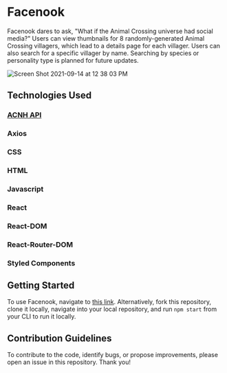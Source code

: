 # Facenook

Facenook dares to ask, "What if the Animal Crossing universe had social media?" Users can view thumbnails for 8 randomly-generated Animal Crossing villagers, which lead to a details page for each villager. Users can also search for a specific villager by name. Searching by species or personality type is planned for future updates. 

![Screen Shot 2021-09-14 at 12 38 03 PM](https://user-images.githubusercontent.com/76180928/133298592-c400324f-0b13-4f3a-a290-26d509c29895.png)

## Technologies Used

### [ACNH API](http://acnhapi.com/)

### Axios

### CSS

### HTML

### Javascript

### React

### React-DOM

### React-Router-DOM

### Styled Components

## Getting Started

To use Facenook, navigate to [this link](https://facenook90934.herokuapp.com). Alternatively, fork this repository, clone it locally, navigate into your local repository, and run `npm start` from your CLI to run it locally. 

## Contribution Guidelines

To contribute to the code, identify bugs, or propose improvements, please open an issue in this repository. Thank you!
